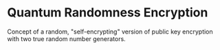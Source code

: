 # Quantum Randomness Encryption
Concept of a random, "self-encrypting" version of public key encryption with two true random number generators.
